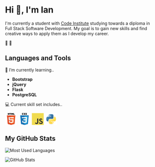 # Hi :wave:, I'm Ian

I'm currently a student with [Code Institute](https://codeinstitute.net/) studying towards a diploma in Full Stack Software Development. My goal is to gain new skills and find creative ways to apply them as I develop my career.

:round_pushpin: :wales:

## Languages and Tools

:seedling: I’m currently learning..

- **Bootstrap**
- **jQuery**
- **Flask**
- **PostgreSQL**

:computer: Current skill set includes..

<p align="left">
  <img src="https://raw.githubusercontent.com/devicons/devicon/master/icons/html5/html5-original-wordmark.svg" alt="html5" width="40" height="40"/>
  <img src="https://raw.githubusercontent.com/devicons/devicon/master/icons/css3/css3-original-wordmark.svg" alt="css3" width="40" height="40"/>
  <img src="https://raw.githubusercontent.com/devicons/devicon/master/icons/javascript/javascript-original.svg" alt="javascript" width="40" height="40"/> 
  <img src="https://raw.githubusercontent.com/devicons/devicon/master/icons/python/python-original.svg" alt="python" width="40" height="40"/>
<p>

## My GitHub Stats

![Most Used Languages](https://github-readme-stats.vercel.app/api/top-langs?username=ianmeigh&show_icons=true&locale=en&layout=compact&theme=tokyonight)

![GitHub Stats](https://github-readme-stats.vercel.app/api?username=ianmeigh&show_icons=true&theme=tokyonight)
